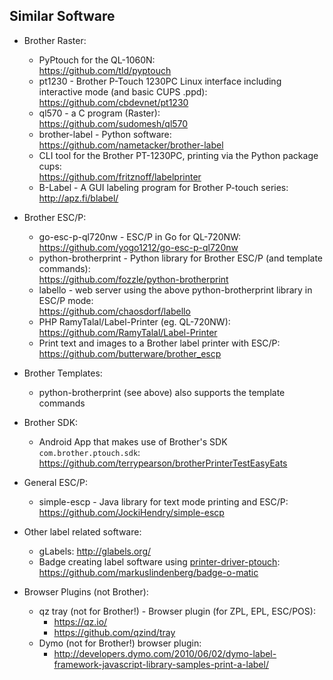 ## Similar Software

* Brother Raster:
    * PyPtouch for the QL-1060N:  
      <https://github.com/tld/pyptouch>
    * pt1230 - Brother P-Touch 1230PC Linux interface including interactive mode (and basic CUPS .ppd):  
      <https://github.com/cbdevnet/pt1230>
    * ql570 - a C program (Raster):  
      <https://github.com/sudomesh/ql570>
    * brother-label - Python software:  
      <https://github.com/nametacker/brother-label>
    * CLI tool for the Brother PT-1230PC, printing via the Python package cups:  
      <https://github.com/fritznoff/labelprinter>
    * B-Label - A GUI labeling program for Brother P-touch series:  
      <http://apz.fi/blabel/>

* Brother ESC/P:
    * go-esc-p-ql720nw - ESC/P in Go for QL-720NW:  
      <https://github.com/yogo1212/go-esc-p-ql720nw>
    * python-brotherprint - Python library for Brother ESC/P (and template commands):  
      <https://github.com/fozzle/python-brotherprint>
    * labello - web server using the above python-brotherprint library in ESC/P mode:  
      <https://github.com/chaosdorf/labello>
    * PHP RamyTalal/Label-Printer (eg. QL-720NW):  
      <https://github.com/RamyTalal/Label-Printer>
    * Print text and images to a Brother label printer with ESC/P:  
      <https://github.com/butterware/brother_escp>

* Brother Templates:
    * python-brotherprint (see above) also supports the template commands

* Brother SDK:
    * Android App that makes use of Brother's SDK `com.brother.ptouch.sdk`:  
      <https://github.com/terrypearson/brotherPrinterTestEasyEats>

* General ESC/P:
    * simple-escp - Java library for text mode printing and ESC/P:  
      <https://github.com/JockiHendry/simple-escp>

* Other label related software:
    * gLabels:
      <http://glabels.org/>
    * Badge creating label software using [printer-driver-ptouch](https://packages.debian.org/sid/text/printer-driver-ptouch):
      <https://github.com/markuslindenberg/badge-o-matic>

* Browser Plugins (not Brother):
    * qz tray (not for Brother!) - Browser plugin (for ZPL, EPL, ESC/POS):
        * <https://qz.io/>
        * <https://github.com/qzind/tray>
    * Dymo (not for Brother!) browser plugin:
        * <http://developers.dymo.com/2010/06/02/dymo-label-framework-javascript-library-samples-print-a-label/>
